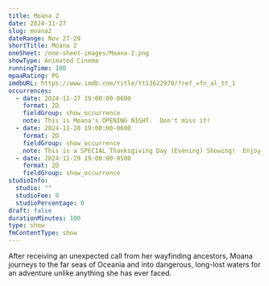 ```yaml
---
title: Moana 2
date: 2024-11-27
slug: moana2
dateRange: Nov 27-29
shortTitle: Moana 2
oneSheet: /one-sheet-images/Moana-2.png
showType: Animated Cinema
runningTime: 100
mpaaRating: PG
imdbURL: https://www.imdb.com/title/tt13622970/?ref_=fn_al_tt_1
occurrences:
  - date: 2024-11-27 19:00:00-0600
    format: 2D
    fieldGroup: show_occurrence
    note: This is Moana's OPENING NIGHT.  Don't miss it!
  - date: 2024-11-28 19:00:00-0600
    format: 2D
    fieldGroup: show_occurrence
    note: This is a SPECIAL Thanksgiving Day (Evening) Showing!  Enjoy!
  - date: 2024-11-29 19:00:00-0500
    format: 2D
    fieldGroup: show_occurrence
studioInfo:
  studio: ""
  studioFee: 0
  studioPercentage: 0
draft: false
durationMinutes: 100
type: show
fmContentType: show
---
```

After receiving an unexpected call from her wayfinding ancestors, Moana journeys to the far seas of Oceania and into dangerous, long-lost waters for an adventure unlike anything she has ever faced.

